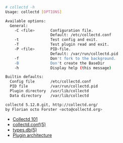 ```bash
# collectd -h
Usage: collectd [OPTIONS]

Available options:
  General:
    -C <file>       Configuration file.
                    Default: /etc/collectd.conf
    -t              Test config and exit.
    -T              Test plugin read and exit.
    -P <file>       PID-file.
                    Default: /var/run/collectd.pid
    -f              Don't fork to the background.
    -B              Don't create the BaseDir
    -h              Display help (this message)

Builtin defaults:
  Config file       /etc/collectd.conf
  PID file          /var/run/collectd.pid
  Plugin directory  /usr/lib/collectd
  Data directory    /var/lib/collectd

collectd 5.12.0.git, http://collectd.org/
by Florian octo Forster <octo@collectd.org>

```
- [Collectd 101](https://wiki.anuket.io/display/HOME/Collectd+101)
- [collectd.conf(5)](https://www.collectd.org/documentation/manpages/collectd.conf.html)
- [types.db(5)](https://www.collectd.org/documentation/manpages/types.db.html)
- [Plugin architecture](https://github.com/collectd/collectd/wiki/Plugin-architecture)